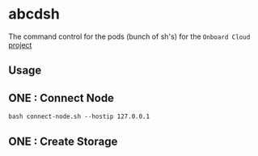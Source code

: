 # abcdsh

The command control for the pods (bunch of sh's)  for the `Onboard Cloud` [project](https://github.com/megamsys/abcd)

## Usage

## ONE : Connect Node

```
bash connect-node.sh --hostip 127.0.0.1

```

## ONE : Create Storage


```

```
